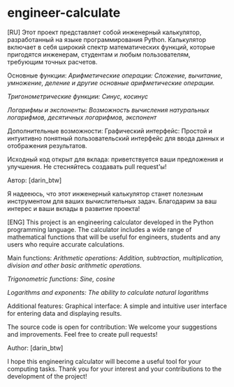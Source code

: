 # engineer-calculate
[RU]
Этот проект представляет собой инженерный калькулятор, разработанный на языке программирования Python. Калькулятор включает в себя широкий спектр математических функций, которые пригодятся инженерам, студентам и любым пользователям, требующим точных расчетов.

Основные функции:
*Арифметические операции: Сложение, вычитание, умножение, деление и другие основные арифметические операции.*

*Тригонометрические функции: Синус, косинус*

*Логарифмы и экспоненты: Возможность вычисления натуральных логарифмов, десятичных логарифмов, экспонент*

Дополнительные возможности:
Графический интерфейс: Простой и интуитивно понятный пользовательский интерфейс для ввода данных и отображения результатов.

Исходный код открыт для вклада: приветствуется ваши предложения и улучшения. Не стесняйтесь создавать pull request'ы!

Автор:
[darin_btw]

Я надееюсь, что этот инженерный калькулятор станет полезным инструментом для ваших вычислительных задач. Благодарим за ваш интерес и ваши вклады в развитие проекта!

[ENG]
This project is an engineering calculator developed in the Python programming language. The calculator includes a wide range of mathematical functions that will be useful for engineers, students and any users who require accurate calculations.

Main functions: *Arithmetic operations: Addition, subtraction, multiplication, division and other basic arithmetic operations.*

*Trigonometric functions: Sine, cosine*

*Logarithms and exponents: The ability to calculate natural logarithms*

Additional features: Graphical interface: A simple and intuitive user interface for entering data and displaying results.

The source code is open for contribution: We welcome your suggestions and improvements. Feel free to create pull requests!

Author: [darin_btw]

I hope this engineering calculator will become a useful tool for your computing tasks. Thank you for your interest and your contributions to the development of the project!
